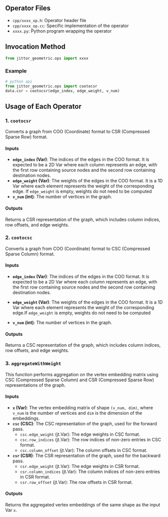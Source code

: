 <!--
 * @Description: 
 * @Author: lusz
 * @Date: 2024-06-22 19:37:27
-->
## Operator Files
- `cpp/xxxx_op.h`: Operator header file
- `cpp/xxxx_op.cc`: Specific implementation of the operator
- `xxxx.py`: Python program wrapping the operator

## Invocation Method
```python
from jittor_geometric.ops import xxxx
```

### Example
```python
# python api
from jittor_geometric.ops import cootocsr
data.csr = cootocsr(edge_index, edge_weight, v_num)
```
## Usage of Each Operator
### 1. `cootocsr`
Converts a graph from COO (Coordinate) format to CSR (Compressed Sparse Row) format.

#### Inputs
- **`edge_index` (Var)**: The indices of the edges in the COO format. It is expected to be a 2D Var where each column represents an edge, with the first row containing source nodes and the second row containing destination nodes.
- **`edge_weight` (Var)**: The weights of the edges in the COO format. It is a 1D Var where each element represents the weight of the corresponding  edge. If `edge_weight` is empty, weights do not need to be computed
- **`v_num` (int)**: The number of vertices in the graph.

#### Outputs
Returns a CSR representation of the graph, which includes column indices, row offsets, and edge weights.

### 2. `cootocsc`
Converts a graph from COO (Coordinate) format to CSC (Compressed Sparse Column) format.

#### Inputs
- **`edge_index` (Var)**: The indices of the edges in the COO format. It is expected to be a 2D Var where each column represents an edge, with the first row containing source nodes and the second row containing destination nodes.

- **`edge_weight` (Var)**: The weights of the edges in the COO format. It is a 1D Var where each element represents the weight of the corresponding edge.If `edge_weight` is empty, weights do not need to be computed
- **`v_num` (int)**: The number of vertices in the graph.

#### Outputs
Returns a CSC representation of the graph, which includes column indices, row offsets, and edge weights.

### 3. `aggregateWithWeight`
This function performs aggregation on the vertex embedding matrix using CSC (Compressed Sparse Column) and CSR (Compressed Sparse Row) representations of the graph.

#### Inputs
- **`x` (Var)**: The vertex embedding matrix of shape `(v_num, dim)`, where `v_num` is the number of vertices and `dim` is the dimension of the embeddings.
- **`csc` (CSC)**: The CSC representation of the graph, used for the forward pass.
  - `csc.edge_weight` (jt.Var): The edge weights in CSC format.
  - `csc.row_indices` (jt.Var): The row indices of non-zero entries in CSC format.
  - `csc.column_offset` (jt.Var): The column offsets in CSC format.
- **`csr` (CSR)**: The CSR representation of the graph, used for the backward pass.
  - `csr.edge_weight` (jt.Var): The edge weights in CSR format.
  - `csr.column_indices` (jt.Var): The column indices of non-zero entries in CSR format.
  - `csr.row_offset` (jt.Var): The row offsets in CSR format.

#### Outputs
Returns the aggregated vertex embeddings of the same shape as the input Var `x`.